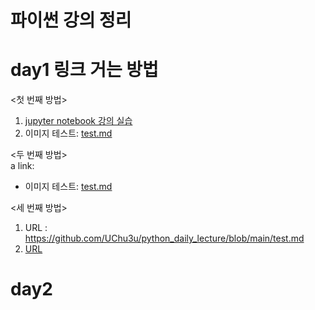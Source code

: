 # 파이썬 강의 정리


# day1 링크 거는 방법

<첫 번째 방법>
1. [jupyter notebook 강의 실습](1-01JupyterNotebook.ipynb)
2. 이미지 테스트: [test.md](test.md)

<두 번째 방법>  
a link:
* 이미지 테스트: <a href='test.md'>test.md</a>

<세 번째 방법>
  1. URL : https://github.com/UChu3u/python_daily_lecture/blob/main/test.md
  2. [URL](https://github.com/UChu3u/python_daily_lecture/blob/main/test.md)


# day2
